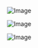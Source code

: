![Image](https://github.com/user-attachments/assets/9d0b7977-2529-4d21-80ff-87329b1cc41a)


![Image](https://github.com/user-attachments/assets/c7f7e0fd-3c7b-4777-af94-1ebe3d4cce0d)

![Image](https://github.com/user-attachments/assets/26b48d78-fac8-4ef2-8760-b2d975e93c08)
